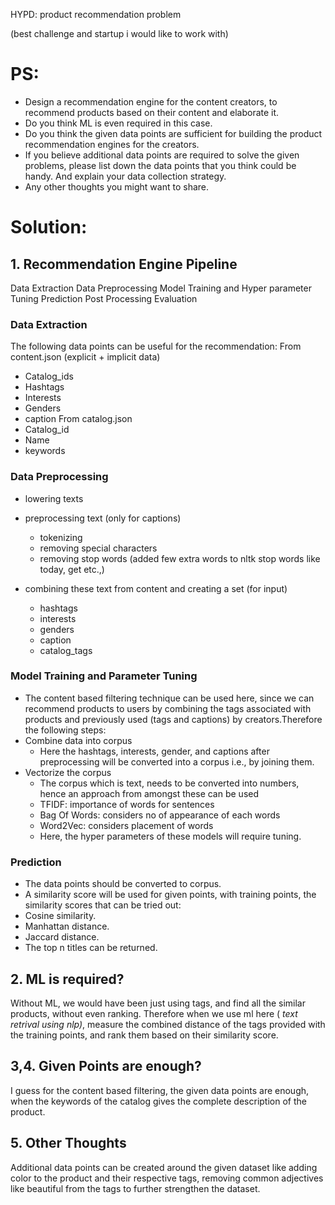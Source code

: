 HYPD: product recommendation problem 

(best challenge and startup i would like to work with)

# PS:
* Design a recommendation engine for the content creators, to recommend products based on their content and elaborate it.
* Do you think ML is even required in this case.
* Do you think the given data points are sufficient for building the product recommendation engines for the creators.
* If you believe additional data points are required to solve the given problems, please list down the data points that you think could be handy. And explain your data collection strategy.
* Any other thoughts you might want to share.

# Solution:

## 1. Recommendation Engine Pipeline
Data Extraction
Data Preprocessing
Model Training and Hyper parameter Tuning
Prediction
Post Processing
Evaluation

### Data Extraction
The following data points can be useful for the recommendation:
From content.json  (explicit + implicit data)
*  Catalog_ids
*  Hashtags
*  Interests
*  Genders
*  caption
From catalog.json
*  Catalog_id
*  Name
*  keywords

### Data Preprocessing
* lowering texts
* preprocessing text (only for captions)
  * tokenizing
  * removing special characters
  * removing stop words (added few extra words to nltk stop words like today, get etc.,)

* combining these text from content and creating a set (for input)
  * hashtags
  * interests
  * genders
  * caption
  * catalog_tags

### Model Training and Parameter Tuning
* The content based filtering technique can be used here, since we can recommend products to users by combining the tags associated with products and previously used (tags and captions) by creators.Therefore the following steps:
* Combine data into corpus
  * Here the hashtags, interests, gender, and captions after preprocessing will be converted into a corpus i.e., by joining them.
* Vectorize the corpus
  * The corpus which is text, needs to be converted into numbers, hence an approach from amongst these can be used
  * TFIDF: importance of words for sentences
  * Bag Of Words: considers no of appearance of each words
  * Word2Vec:  considers placement of words
  * Here, the hyper parameters of these models will require tuning.
 
### Prediction
* The data points should be converted to corpus.
* A similarity score will be used for given points, with training points, the similarity scores that can be tried out:
* Cosine similarity.
* Manhattan distance.
* Jaccard distance.
* The top n titles can be returned.


## 2. ML is required?
Without ML, we would have been just using tags, and find all the similar products, without even ranking. Therefore when we use ml here ( *text retrival using nlp)*, measure the combined distance of the tags provided with the training points, and rank them based on their similarity score.

## 3,4.  Given Points are enough?
I guess for the content based filtering, the given data points are enough, when the keywords of the catalog gives the complete description of the product. 

## 5. Other Thoughts
Additional data points can be created around the given dataset like adding color to the product and their respective tags, removing common adjectives like beautiful from the tags to further strengthen the dataset.
